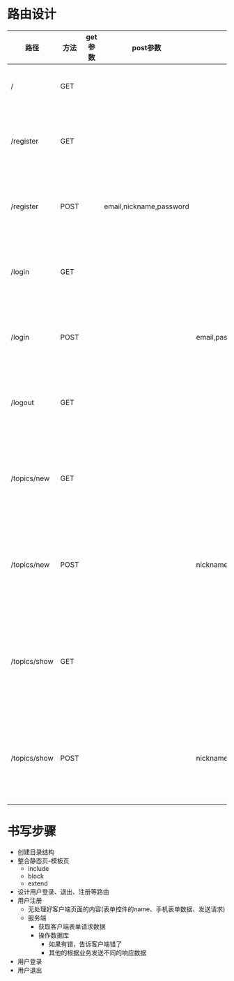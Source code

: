 # 路由设计
| 路径 | 方法 | get参数 | post参数 | 是否需要登录 | 备注 |
|------|------|--------|----------|-------------|-----|
|/          |GET   |   |          |                |渲染首页|
|/register  |GET   |   |          |                |渲染注册页面|
|/register  |POST  |   |email,nickname,password  | |处理注册请求|
|/login     |GET   |   |          |                |渲染登录页面|
|/login     |POST| |              |email,password  |处理登录请求|
|/logout    |GET|  |              |                |处理退出请求|
|/topics/new|GET|  |              |                |渲染新建文章页面|
|/topics/new|POST| |        |nickname,title,article|处理新建文章请求|
|/topics/show|GET  |    |         |                |渲染显示文章详情界面|
|/topics/show|POST|||nickname,created_time,comments|处理提交评论请求|
|||||||
# 书写步骤
- 创建目录结构
- 整合静态页-模板页
    + include
    + block
    + extend
- 设计用户登录、退出、注册等路由
- 用户注册
    + 无处理好客户端页面的内容(表单控件的name、手机表单数据、发送请求)
    + 服务端
        * 获取客户端表单请求数据
        * 操作数据库
            - 如果有错，告诉客户端错了
            - 其他的根据业务发送不同的响应数据
- 用户登录
- 用户退出
